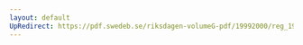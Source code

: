 ```yaml
---
layout: default
UpRedirect: https://pdf.swedeb.se/riksdagen-volumeG-pdf/19992000/reg_19992000/reg_19992000_0024.pdf
---
```

